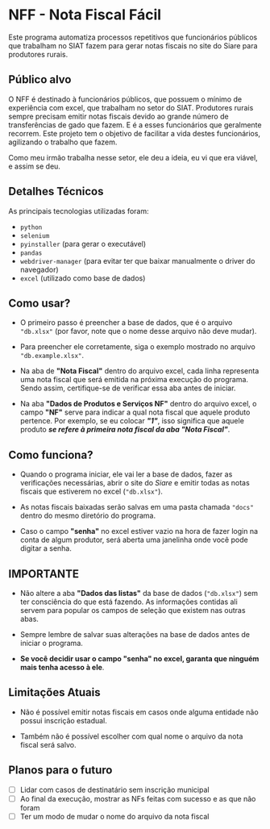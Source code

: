 # NFF - Nota Fiscal Fácil

Este programa automatiza processos repetitivos que funcionários públicos que trabalham no SIAT fazem para gerar notas fiscais no site do Siare para produtores rurais.

## Público alvo

O NFF é destinado à funcionários públicos, que possuem o mínimo de experiência com excel, que trabalham no setor do SIAT. Produtores rurais sempre precisam emitir notas fiscais devido ao grande número de transferências de gado que fazem. E é a esses funcionários que geralmente recorrem. Este projeto tem o objetivo de facilitar a vida destes funcionários, agilizando o trabalho que fazem.

Como meu irmão trabalha nesse setor, ele deu a ideia, eu vi que era viável, e assim se deu.

## Detalhes Técnicos

As principais tecnologias utilizadas foram:

* `python`
* `selenium`
* `pyinstaller` (para gerar o executável)
* `pandas`
* `webdriver-manager` (para evitar ter que baixar manualmente o driver do navegador)
* `excel` (utilizado como base de dados)

## Como usar?

* O primeiro passo é preencher a base de dados, que é o arquivo `"db.xlsx"` (por favor, note que o nome desse arquivo não deve mudar).

* Para preencher ele corretamente, siga o exemplo mostrado no arquivo `"db.example.xlsx"`.

* Na aba de **"Nota Fiscal"** dentro do arquivo excel, cada linha representa uma nota fiscal que será emitida na próxima execução do programa. Sendo assim, certifique-se de verificar essa aba antes de iniciar.

* Na aba **"Dados de Produtos e Serviços NF"** dentro do arquivo excel, o campo **"NF"** serve para indicar a qual nota fiscal que aquele produto pertence. Por exemplo, se eu colocar **_"1"_**, isso significa que aquele produto **_se refere à primeira nota fiscal da aba "Nota Fiscal"_**.

## Como funciona?

* Quando o programa iniciar, ele vai ler a base de dados, fazer as verificações necessárias, abrir o site do _Siare_ e emitir todas as notas fiscais que estiverem no excel (`"db.xlsx"`).

* As notas fiscais baixadas serão salvas em uma pasta chamada `"docs"` dentro do mesmo diretório do programa.

* Caso o campo **"senha"** no excel estiver vazio na hora de fazer login na conta de algum produtor, será aberta uma janelinha onde você pode digitar a senha.

## IMPORTANTE

* Não altere a aba **"Dados das listas"** da base de dados (`"db.xlsx"`) sem ter consciência do que está fazendo. As informações contidas ali servem para popular os campos de seleção que existem nas outras abas.

* Sempre lembre de salvar suas alterações na base de dados antes de iniciar o programa.

* **Se você decidir usar o campo "senha" no excel, garanta que ninguém mais tenha acesso à ele**.

## Limitações Atuais

* Não é possível emitir notas fiscais em casos onde alguma entidade não possui inscrição estadual.

* Também não é possível escolher com qual nome o arquivo da nota fiscal será salvo.

## Planos para o futuro

- [ ] Lidar com casos de destinatário sem inscrição municipal
- [ ] Ao final da execução, mostrar as NFs feitas com sucesso e as que não foram
- [ ] Ter um modo de mudar o nome do arquivo da nota fiscal
